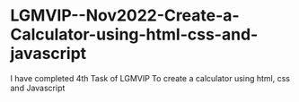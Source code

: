 # LGMVIP--Nov2022-Create-a-Calculator-using-html-css-and-javascript
I have completed 4th Task of LGMVIP To create a calculator using html, css and Javascript
